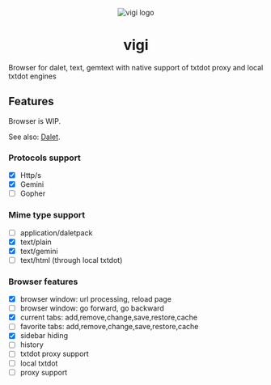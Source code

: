 <div align="center">

![vigi logo](https://github.com/TxtDot/.github/raw/main/imgs/vigi.png)

# vigi

</div>

Browser for dalet, text, gemtext with native support of txtdot proxy and local txtdot engines

## Features

Browser is WIP.

See also: [Dalet](https://github.com/TxtDot/dalet).

### Protocols support

- [x] Http/s
- [x] Gemini
- [ ] Gopher

### Mime type support

- [ ] application/daletpack
- [x] text/plain
- [x] text/gemini
- [ ] text/html (through local txtdot)

### Browser features

- [x] browser window: url processing, reload page
- [ ] browser window: go forward, go backward
- [x] current tabs: add,remove,change,save,restore,cache
- [ ] favorite tabs: add,remove,change,save,restore,cache
- [x] sidebar hiding
- [ ] history
- [ ] txtdot proxy support
- [ ] local txtdot
- [ ] proxy support
